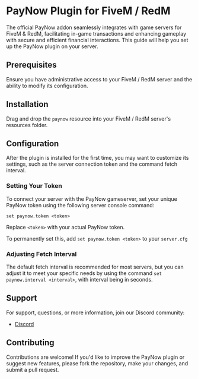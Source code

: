# PayNow Plugin for FiveM / RedM

The official PayNow addon seamlessly integrates with game servers for FiveM & RedM, facilitating in-game transactions and enhancing gameplay with secure and efficient financial interactions. This guide will help you set up the PayNow plugin on your server.

## Prerequisites

Ensure you have administrative access to your FiveM / RedM server and the ability to modify its configuration.

## Installation

Drag and drop the `paynow` resource into your FiveM / RedM server's resources folder.

## Configuration

After the plugin is installed for the first time, you may want to customize its settings, such as the server connection token and the command fetch interval.

### Setting Your Token

To connect your server with the PayNow gameserver, set your unique PayNow token using the following server console command:

```plaintext
set paynow.token <token>
```

Replace `<token>` with your actual PayNow token.

To permanently set this, add `set paynow.token <token>` to your `server.cfg`

### Adjusting Fetch Interval

The default fetch interval is recommended for most servers, but you can adjust it to meet your specific needs by using the command `set paynow.interval <interval>`, with interval being in seconds.

## Support

For support, questions, or more information, join our Discord community:

- [Discord](https://discord.gg/paynow)

## Contributing

Contributions are welcome! If you'd like to improve the PayNow plugin or suggest new features, please fork the repository, make your changes, and submit a pull request.